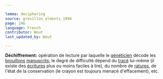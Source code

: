 ```yaml
---

lemma: deciphering
source: gresillon_elments_1994
page: 246
language: French
contributor: Wout
last_updated_by: Wout

---
```


**Déchiffrement:** opération de lecture par laquelle le [généticien](criticGenetic.html) décode les [brouillons](draft.html) [manuscrits](manuscript.html); le degré de difficulté dépend du [tracé](trace.html) lui-même (il existe des [écritures](writingProduct.html) plus ou moins faciles à lire), du nombre de [ratures](deletion.html), de l'état de la conservation (le crayon est toujours menacé d'effacement), etc.
